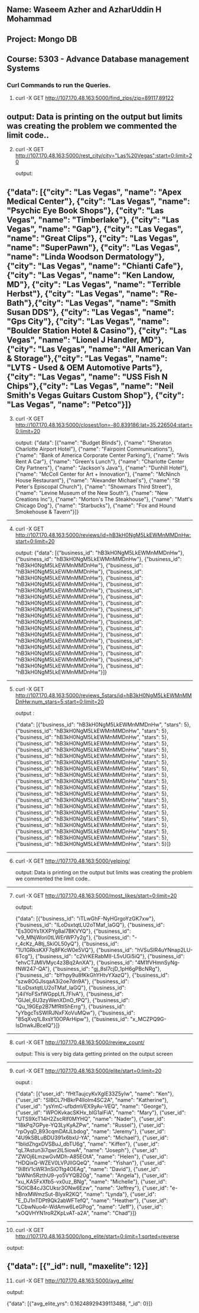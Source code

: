 ## Name: Waseem Azher and AzharUddin H Mohammad
## Project: Mongo DB
## Course: 5303 - Advance Database management Systems

### Curl Commands to run the Queries.

1) curl -X GET http://107.170.48.163:5000/find_zips/zip=89117,89122

  output: Data is printing on the output but limits was creating the problem we commented the limit code..
-------------------------------------------------------------------------------------------------------------------------------

2) curl -X GET http://107.170.48.163:5000/rest_city/city="Las%20Vegas":start=0:limit=20

   output:

 {"data": [{"city": "Las Vegas", "name": "Apex Medical Center"}, {"city": "Las Vegas", "name": "Psychic Eye Book Shops"},
 {"city": "Las Vegas", "name": "Timberlake"}, {"city": "Las Vegas", "name": "Gap"}, {"city": "Las Vegas", "name": 
 "Great Clips"}, {"city": "Las Vegas", "name": "SuperPawn"}, {"city": "Las Vegas", "name": "Linda Woodson 
 Dermatology"}, {"city": "Las Vegas", "name": "Chianti Cafe"},{"city": "Las Vegas", "name": "Ken Landow, MD"}, {"city": "Las Vegas", "name": "Terrible Herbst"}, {"city":  "Las Vegas", "name": "Re-Bath"},{"city": "Las Vegas", "name": "Smith Susan DDS"}, {"city": "Las Vegas", "name": "Gps City"}, {"city": "Las Vegas", "name": "Boulder Station Hotel & Casino"}, {"city": "Las Vegas", "name": "Lionel J Handler, MD"}, {"city": "Las Vegas", "name": "All American Van & Storage"},{"city": "Las Vegas", "name": "LVTS - Used & OEM Automotive Parts"}, {"city": "Las Vegas", "name": "USS Fish N Chips"},{"city": "Las Vegas", "name": "Neil Smith's Vegas Guitars Custom Shop"}, {"city": "Las Vegas", "name": "Petco"}]}
--------------------------------------------------------------------------------------------------------------------------------
3) curl -X GET http://107.170.48.163:5000/closest/lon=-80.839186:lat=35.226504:start=0:limit=20

   output:
  {"data": [{"name": "Budget Blinds"}, {"name": "Sheraton Charlotte Airport Hotel"}, {"name": "Fairpoint Communications"},
  {"name": "Bank of America Corporate Center Parking"}, {"name": "Avis Rent A Car"}, {"name": "Green's Lunch"},  {"name": "Charlotte Center City Partners"}, {"name": "Jackson's Java"}, {"name": "Dunhill Hotel"}, 
  {"name": "McColl Center for Art + Innovation"}, {"name": "McNinch House Restaurant"}, {"name": "Alexander Michael's"}, 
  {"name": "St Peter's Episcopal Church"}, {"name": "Showmars Third Street"}, {"name": "Levine Museum of the New South"}, 
  {"name": "New Creations Inc"}, {"name": "Morton's The Steakhouse"}, {"name": "Matt's Chicago Dog"}, {"name": "Starbucks"}, 
  {"name": "Fox and Hound Smokehouse & Tavern"}]}
----------------------------------------------------------------------------------------------------------------------------------
4) curl -X GET http://107.170.48.163:5000/reviews/id=hB3kH0NgM5LkEWMnMMDnHw:start=0:limit=20

   output:
   {"data": [{"business_id": "hB3kH0NgM5LkEWMnMMDnHw"}, {"business_id": "hB3kH0NgM5LkEWMnMMDnHw"},
   {"business_id": "hB3kH0NgM5LkEWMnMMDnHw"}, {"business_id": "hB3kH0NgM5LkEWMnMMDnHw"}, {"business_id": "hB3kH0NgM5LkEWMnMMDnHw"},
   {"business_id": "hB3kH0NgM5LkEWMnMMDnHw"}, {"business_id": "hB3kH0NgM5LkEWMnMMDnHw"}, {"business_id": "hB3kH0NgM5LkEWMnMMDnHw"}, 
   {"business_id": "hB3kH0NgM5LkEWMnMMDnHw"}, {"business_id": "hB3kH0NgM5LkEWMnMMDnHw"}, {"business_id": "hB3kH0NgM5LkEWMnMMDnHw"},
   {"business_id": "hB3kH0NgM5LkEWMnMMDnHw"}, {"business_id": "hB3kH0NgM5LkEWMnMMDnHw"}, {"business_id": "hB3kH0NgM5LkEWMnMMDnHw"}, 
   {"business_id": "hB3kH0NgM5LkEWMnMMDnHw"}, {"business_id": "hB3kH0NgM5LkEWMnMMDnHw"}, {"business_id": "hB3kH0NgM5LkEWMnMMDnHw"},
   {"business_id": "hB3kH0NgM5LkEWMnMMDnHw"}, {"business_id": "hB3kH0NgM5LkEWMnMMDnHw"}, {"business_id": "hB3kH0NgM5LkEWMnMMDnHw"}]}
   
-----------------------------------------------------------------------------------------------------------------------------------
5) curl -X GET http://107.170.48.163:5000/reviews_5stars/id=hB3kH0NgM5LkEWMnMMDnHw:num_stars=5:start=0:limit=20

   output :

   {"data": [{"business_id": "hB3kH0NgM5LkEWMnMMDnHw", "stars": 5}, {"business_id": "hB3kH0NgM5LkEWMnMMDnHw", "stars": 5}, 
   {"business_id": "hB3kH0NgM5LkEWMnMMDnHw", "stars": 5}, {"business_id": "hB3kH0NgM5LkEWMnMMDnHw", "stars": 5}, 
   {"business_id": "hB3kH0NgM5LkEWMnMMDnHw", "stars": 5}, {"business_id": "hB3kH0NgM5LkEWMnMMDnHw", "stars": 5}, 
   {"business_id": "hB3kH0NgM5LkEWMnMMDnHw", "stars": 5}, {"business_id": "hB3kH0NgM5LkEWMnMMDnHw", "stars": 5}, 
   {"business_id": "hB3kH0NgM5LkEWMnMMDnHw", "stars": 5}, {"business_id": "hB3kH0NgM5LkEWMnMMDnHw", "stars": 5},
   {"business_id": "hB3kH0NgM5LkEWMnMMDnHw", "stars": 5}, {"business_id": "hB3kH0NgM5LkEWMnMMDnHw", "stars": 5},
   {"business_id": "hB3kH0NgM5LkEWMnMMDnHw", "stars": 5}, {"business_id": "hB3kH0NgM5LkEWMnMMDnHw", "stars": 5}, 
   {"business_id": "hB3kH0NgM5LkEWMnMMDnHw", "stars": 5}, {"business_id": "hB3kH0NgM5LkEWMnMMDnHw", "stars": 5}, 
   {"business_id": "hB3kH0NgM5LkEWMnMMDnHw", "stars": 5}, {"business_id": "hB3kH0NgM5LkEWMnMMDnHw", "stars": 5},
   {"business_id": "hB3kH0NgM5LkEWMnMMDnHw", "stars": 5}, {"business_id": "hB3kH0NgM5LkEWMnMMDnHw", "stars": 5}]}
-------------------------------------------------------------------------------------------------------------------------------------
6) curl -X GET http://107.170.48.163:5000/yelping/

   output: Data is printing on the output but limits was creating the problem we commented the limit code.. 


-------------------------------------------------------------------------------------------------------------------------------------


7) curl -X GET http://107.170.48.163:5000/most_likes/start=0:limit=20 

   output:

   {"data": [{"business_id": "iTLwGhF-NyHGrgoYzGK7xw"}, {"business_id": "ILoDsxtqtLU2oTMaf_laGQ"},
   {"business_id": "Es300Ys1XXPYg8aI7BKVYQ"}, {"business_id": "v9_MNjWori0tLWErWP7y2g"}, {"business_id": "-r_4cKz_A8tj_SkiOL50yQ"},
   {"business_id": "1U1GRksKXF7q8FKcW0e5VQ"}, {"business_id": "hVSuSlR4uYNnap2LU-6Tcg"}, {"business_id": "c2VrKERabMII-L5vUGi5iQ"}, 
   {"business_id": "ehvCTJMIVMyc4z3Bq2AnXA"}, {"business_id": "4M1fVHmnSyNg-fNW247-QA"}, {"business_id": "gj_8sI7cjD_1pH6gPBcNRg"}, 
   {"business_id": "bYhpy9u8fKkGhYHtvYXazQ"}, {"business_id": "szw8OGJlsqaA3i2oe7dn9A"}, {"business_id": "ILoDsxtqtLU2oTMaf_laGQ"},
   {"business_id": "j4iIYoFSxfWGppLfL7FlvA"}, {"business_id": "GlJel_6U3zyWenXDnO_fPQ"}, {"business_id": "Qu_19GEp2B7MfRtI5hErrg"}, 
   {"business_id": "yYbgcTsSWIRJNxFXoVuMQw"}, {"business_id": "85qXvq1L8xsY10OPArHipw"}, {"business_id": "x_MCZPQ9G-IsDnwkJBceIQ"}]}
-------------------------------------------------------------------------------------------------------------------------------------
8) curl -X GET http://107.170.48.163:5000/review_count/

   output: This is very big data getting printed on the output screen
    
-------------------------------------------------------------------------------------------------------------------------------------

9) curl -X GET http://107.170.48.163:5000/elite/start=0:limit=20

   ouput :

   {"data": [{"user_id": "fHtTaujcyKvXglE33Z5yIw", "name": "Ken"}, {"user_id": "SIBCL7HBkrP4llolm4SC2A", "name": "Katherine"},
   {"user_id": "ysYmC-ufbdmVEX9yAv-VEQ", "name": "George"}, {"user_id": "WPOKvkacSKHx_bIG1alFiA", "name": "Mary"},
   {"user_id": "UTS9XcT14H2ZscRIf0MYHQ", "name": "Nader"}, {"user_id": "18kPq7GPye-YQ3LyKyAZPw", "name": "Russel"}, 
   {"user_id": "rpOyqD_893cqmDAtJLbdog", "name": "Jeremy"}, {"user_id": "4U9kSBLuBDU391x6bxU-YA", "name": "Michael"}, 
   {"user_id": "1blidZhgxDVSBuJ_dbTU6g", "name": "Kiffen"}, {"user_id": "qL7Astun3i7qwr2IL5iowA", "name": "Joseph"},
   {"user_id": "ZWOj6LmzwGvMDh-A85EOtA", "name": "Helen"}, {"user_id": "HDQixQ-WZEV0LVPJlIGQeQ", "name": "Yishan"}, 
   {"user_id": "9i8tV1cWR3nSiOTtg4OEAg", "name": "David"}, {"user_id": "bWNn5RzthU9-yo5VYQB20g", "name": "Angela"}, 
   {"user_id": "xu_KA5FxXfb5-vx0uz_BNg", "name": "Michelle"}, {"user_id": "5OlCB4cJ3CUksr3ONw6Ezw", "name": "Jeffrey"},
   {"user_id": "e-hBnxMWmzSut-BlyxR2KQ", "name": "Lynda"}, {"user_id": "E_DJ1nTDPt9Qk2abWFTefQ", "name": "Heather"}, 
   {"user_id": "LCbwNuo4r-WdAmw6LeGPog", "name": "Jeff"}, {"user_id": "xOQVHYN1roRZKpLvAT-a2A", "name": "Chad"}]}
--------------------------------------------------------------------------------------------------------------------------------------
10) curl -X GET http://107.170.48.163:5000/long_elite/start=0:limit=1:sorted=reverse

  output: 

   {"data": [{"_id": null, "maxelite": 12}]
 --------------------------------------------------------------------------------------------------------------------------------------  
11) curl -X GET http://107.170.48.163:5000/avg_elite/

   output:

   {"data": [{"avg_elite_yrs": 0.16248929439113488, "_id": 0}]}
